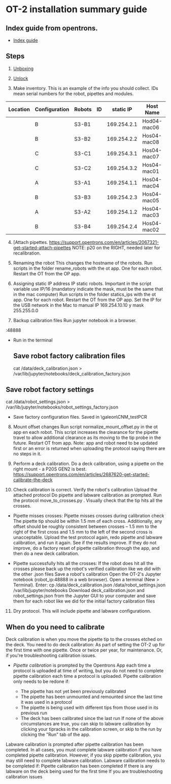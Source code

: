 # OT-2 installation summary guide

## Index guide from opentrons.

- [Index guide](https://support.opentrons.com/en/collections/1559720-guide-for-getting-started-with-the-ot-2#6-calibrate-the-ot-2)

## Steps

1) [Unboxing](https://support.opentrons.com/en/articles/2687501-get-started-unbox-the-ot-2)

2) [Unlock](https://slack-redir.net/link?url=https%3A%2F%2Fsupport.opentrons.com%2Fen%2Farticles%2F2687521-get-started-unlock-the-ot-2)

3) Make inventory. This is an example of the info you should collect. IDs mean serial numbers for the robot, pipettes and modules.

 Location | Configuration | Robots | ID | static IP   | Host Name   | Macbook Air MAC | Right pipette | RP ID | Left pipette | LP ID | Module 1 type | Module 1 ID 
-------- | ------------- | ------ | -- | ----------- | ----------- | --------------- | ------------- | ----- | ------------ | ----- | ------------- | -----------
         | B             | S3-B1  |    | 169.254.2.1 | Hod04-mac06 |                 | pM300         |       | p1000        |       | Magnetic      |
         | B             | S3-B2  |    | 169.254.2.2 | Hos04-mac08 |                 | pM300         |       | p1000        |       | Magnetic      |
         | C             | S3-C1  |    | 169.254.3.1 | Hos04-mac07 |                 | p20           |       | p300         |       | Temperature   |
         | C             | S3-C2  |    | 169.254.3.2 | Hos04-mac01 |                 | p20           |       | p300         |       | Temperature   |
         | A             | S3-A1  |    | 169.254.1.1 | Hos04-mac04 |                 | p300          |       | p1000        |       |               |
         | B             | S3-B3  |    | 169.254.2.3 | Hos04-mac05 |                 | pM300         |       | p1000        |       | Magnetic      |
         | A             | S3-A2  |    | 169.254.1.2 | Hos04-mac03 |                 | p300          |       | p1000        |       |               |
         | B             | S3-B4  |    | 169.254.2.4 | Hos04-mac02 |                 | pM300         |       | p1000        |       | Magnetic

4) [Attach pipettes. <https://support.opentrons.com/en/articles/2067321-get-started-attach-pipettes> NOTE: p20 on the RIGHT, needed later for recalibration.

5) Renaming the robot This changes the hostname of the robots. Run scripts in the folder rename_robots with the ot app. One for each robot. Restart the OT from the OP app.

6) Assigning static IP address IP static robots. Important in the script variable use IP/16 (mandatory indicate the mask, must be the same that in the mac computer) Run scripts in the folder statics_ips with the ot app. One for each robot. Restart the OT from the OP app. Set the IP for the USB network in the Mac to manual IP 169.254.10.10 y mask 255.255.0.0

7) Backup calibration files Run jupyter notebook in a browser.

<robot ip="">:48888</robot>

- Run in the terminal

  ## Save robot factory calibration files

  cat /data/deck_calibration.json > /var/lib/jupyter/notebooks/deck_calibration_factory.json

## Save robot factory settings

cat /data/robot_settings.json > /var/lib/jupyter/notebooks/robot_settings_factory.json

- Save factory configuration files. Saved in \galeon\CNM_testPCR

8) Mount offset changes Run script normalize_mount_offset.py in the ot app en each robot. This script increases the clearance for the pipette travel to allow additional clearance as its moving to the tip probe in the future. Restart OT from app. Note: app and robot need to be updated first or an error is returned when uploading the protocol saying there are no steps in it.

9) Perform a deck calibration. Do a deck calibration, using a pipette on the right mount - a P20S GEN2 is best. <https://support.opentrons.com/en/articles/2687620-get-started-calibrate-the-deck>

10) Check calibration is correct. Verify the robot's calibration Upload the attached protocol Do pipette and labware calibration as prompted. Run the protocol move_to_crosses.py . Visually check that the tip hits all the crosses.

- Pipette misses crosses: Pipette misses crosses during calibration check The pipette tip should be within 1.5 mm of each cross. Additionally, any offset should be roughly consistent between crosses – 1.5 mm to the right of the first cross and 1.5 mm to the left of the second cross is unacceptable. Upload the test protocol again, redo pipette and labware calibration, and run it again. See if the results improve. If they do not improve, do a factory reset of pipette calibration through the app, and then do a new deck calibration.

- Pipette successfully hits all the crosses: If the robot does hit all the crosses please back up the robot's verified calibration like we did with the other .json files Save a robot's calibration Open the OT-2's Jupyter notebook (robot_ip:48888 in a web browser). Open a terminal (New > Terminal). Enter: cp /data/deck_calibration.json /data/robot_settings.json /var/lib/jupyter/notebooks Download deck_calibration.json and robot_settings.json from the Jupyter GUI to your computer and save them for each robot like we did for the initial factory calibration files

11) Dry protocol. This will include pipette and labware configurationn.

## When do you need to calibrate

Deck calibration is when you move the pipette tip to the crosses etched on the deck. You need to do deck calibration: As part of setting the OT-2 up for the first time with one pipette. Once or twice per year, for maintenance. Or, if you're troubleshooting calibration issues.

- _Pipette calibration_ is prompted by the Opentrons App each time a protocol is uploaded at time of writing, but you do not need to complete pipette calibration each time a protocol is uploaded. Pipette calibration only needs to be redone if:

  - The pipette has not yet been previously calibrated
  - The pipette has been unmounted and remounted since the last time it was used in a protocol
  - The pipette is being used with different tips from those used in its previous run
  - The deck has been calibrated since the last run If none of the above circumstances are true, you can skip to labware calibration by clicking your tipracks in the calibration screen, or skip to the run by clicking the "Run" tab of the app.

Labware calibration is prompted after pipette calibration has been completed. In all cases, you must complete labware calibration if you have completed pipette calibration. However, if you skip pipette calibration, you may still need to complete labware calibration. Labware calibration needs to be completed if: Pipette calibration has been completed If there is any labware on the deck being used for the first time If you are troubleshooting calibration issues
